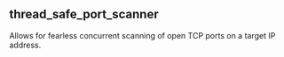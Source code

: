 ## thread_safe_port_scanner

Allows for fearless concurrent scanning of open TCP ports on a target IP address. 

